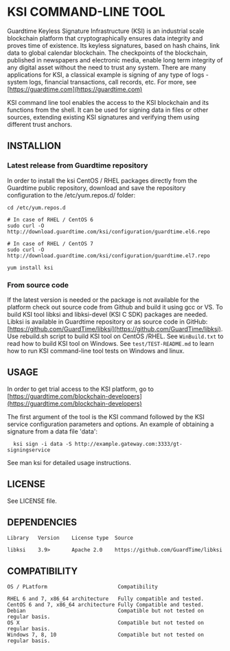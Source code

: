 # KSI COMMAND-LINE TOOL

Guardtime Keyless Signature Infrastructure (KSI) is an industrial scale
blockchain platform that cryptographically ensures data integrity and
proves time of existence. Its keyless signatures, based on hash chains,
link data to global calendar blockchain. The checkpoints of the blockchain,
published in newspapers and electronic media, enable long term integrity of
any digital asset without the need to trust any system. There are many
applications for KSI, a classical example is signing of any type of logs -
system logs, financial transactions, call records, etc. For more, see
[https://guardtime.com](https://guardtime.com)


KSI command line tool enables the access to the KSI blockchain and its
functions from the shell. It can be used for signing data in files or other
sources, extending existing KSI signatures and verifying them using different
trust anchors.


## INSTALLION

### Latest release from Guardtime repository
In order to install the ksi CentOS / RHEL packages directly from the Guardtime
public repository, download and save the repository configuration to the
/etc/yum.repos.d/ folder:

```
cd /etc/yum.repos.d

# In case of RHEL / CentOS 6
sudo curl -O http://download.guardtime.com/ksi/configuration/guardtime.el6.repo

# In case of RHEL / CentOS 7
sudo curl -O http://download.guardtime.com/ksi/configuration/guardtime.el7.repo

yum install ksi
```

### From source code

If the latest version is needed or the package is not available for the
platform check out source code from Github and build it using gcc or VS.
To build KSI tool libksi and libksi-devel (KSI C SDK) packages are needed.
Libksi is available in Guardtime repository or as source code in GitHub:
[https://github.com/GuardTime/libksi](https://github.com/GuardTime/libksi).
Use rebuild.sh script to build KSI tool on CentOS /RHEL. See `WinBuild.txt`
to read how to build KSI tool on Windows. See `test/TEST-README.md` to
learn how to run KSI command-line tool tests on Windows and linux.

  
## USAGE

In order to get trial access to the KSI platform, go to
[https://guardtime.com/blockchain-developers](https://guardtime.com/blockchain-developers)


The first argument of the tool is the KSI command followed by the KSI service
configuration parameters and options. An example of obtaining a signature from
a data file 'data':

```
  ksi sign -i data -S http://example.gateway.com:3333/gt-signingservice
```

See man ksi for detailed usage instructions.


## LICENSE

See LICENSE file.


## DEPENDENCIES

```
Library   Version    License type  Source

libksi    3.9>       Apache 2.0    https://github.com/GuardTime/libksi
```

## COMPATIBILITY

```
OS / PLatform                       Compatibility

RHEL 6 and 7, x86_64 architecture   Fully compatible and tested.
CentOS 6 and 7, x86_64 architecture Fully Compatible and tested.
Debian                              Compatible but not tested on regular basis.
OS X                                Compatible but not tested on regular basis.
Windows 7, 8, 10                    Compatible but not tested on regular basis.
```
